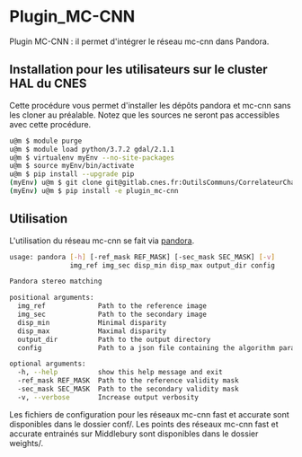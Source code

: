 # Plugin_MC-CNN

Plugin MC-CNN : il permet d'intégrer le réseau mc-cnn dans Pandora.

## Installation pour les utilisateurs sur le cluster HAL du CNES

Cette procédure vous permet d'installer les dépôts pandora et mc-cnn sans les cloner au préalable. Notez que les sources
ne seront pas accessibles avec cette procédure.

```sh
u@m $ module purge
u@m $ module load python/3.7.2 gdal/2.1.1
u@m $ virtualenv myEnv --no-site-packages
u@m $ source myEnv/bin/activate
u@m $ pip install --upgrade pip
(myEnv) u@m $ git clone git@gitlab.cnes.fr:OutilsCommuns/CorrelateurChaine3D/pandora_plugins/plugin_mc-cnn.git
(myEnv) u@m $ pip install -e plugin_mc-cnn
```

## Utilisation

L'utilisation du réseau mc-cnn se fait via [pandora](https://gitlab.cnes.fr/OutilsCommuns/CorrelateurChaine3D/pandora).

```bash
usage: pandora [-h] [-ref_mask REF_MASK] [-sec_mask SEC_MASK] [-v]
               img_ref img_sec disp_min disp_max output_dir config

Pandora stereo matching

positional arguments:
  img_ref             Path to the reference image
  img_sec             Path to the secondary image
  disp_min            Minimal disparity
  disp_max            Maximal disparity
  output_dir          Path to the output directory
  config              Path to a json file containing the algorithm parameters

optional arguments:
  -h, --help          show this help message and exit
  -ref_mask REF_MASK  Path to the reference validity mask
  -sec_mask SEC_MASK  Path to the secondary validity mask
  -v, --verbose       Increase output verbosity
```

Les fichiers de configuration pour les réseaux mc-cnn fast et accurate sont disponibles dans le dossier conf/.
Les points des réseaux mc-cnn fast et accurate entrainés sur Middlebury sont disponibles dans le dossier weights/.
